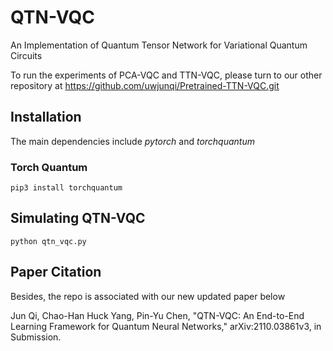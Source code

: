 # QTN-VQC
An Implementation of Quantum Tensor Network for Variational Quantum Circuits

To run the experiments of PCA-VQC and TTN-VQC, please turn to our other repository at https://github.com/uwjunqi/Pretrained-TTN-VQC.git

## Installation

The main dependencies include *pytorch* and *torchquantum*

### Torch Quantum 
```
pip3 install torchquantum
```

## Simulating QTN-VQC
```
python qtn_vqc.py
```

## Paper Citation

Besides, the repo is associated with our new updated paper below

Jun Qi, Chao-Han Huck Yang, Pin-Yu Chen, "QTN-VQC: An End-to-End Learning Framework for Quantum Neural Networks," arXiv:2110.03861v3, in Submission.

